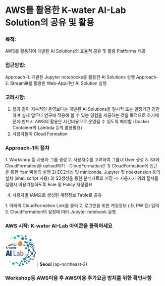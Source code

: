 # AWS를 활용한 K-water AI-Lab Solution의 공유 및 활용

### 목적:

AWS를 활용하여 개발된 AI Solutions의 효율적 공유 및 활용 Platforms 제공

### 접근방법:
Approach-1. 개발된 Jupyter notebooks를 활용한 AI Solutions 실행
Approach-2. Streamlit를 활용한 Web-App기반 AI Solution 실행

### 고려사항:
1. 웹과 같이 지속적인 운영보다는 개발된 AI Solutions을 일시적 또는 일정기간 경험하며 실제 업무나 연구에 적용해 볼 수 있는 경험을 제공하는 것을 목적으로
   하기때문에 반드시 AWS의 활용은 시간비용으로 운영될 수 있도록 해야함 (Docker Container와 Lambda 등의 활용필요)
2. 사용자들이 Cloud Formation

### Approach-1의 절차
<root user>
1. Workshop 등 사용자 그룹 생성
2. 사용자수를 고려하여 그룹내 User 생성
3. S3에 CloudFormation을 upload하기
   - CloudFormation은 1) CloudFormation에 접근을 통한 Yaml파일의 실행
                      2) EC2생성 및 miniconda, Jupyter 및 nbextension 등의 설치 (shell script 사용)
                      3) S3생성을 통한 분석자료의 저장
    -> 사용자가 위의 절차를 실행시 이용가능하도록 Role 및 Policy 지정필요
   
4. 사용자별 IAM으로 생성된 계정정보 Table로 공유

<AI-Solutions user>
1. 아래의 CloudFormation Link를 클릭
2. 로그인을 위한 계정정보 (ID, PW 등) 입력
3. CloudFormation의 설정에 따라 Jupyter notebook 실행


### AWS 시작: K-water AI-Lab 아이콘을 클릭하세요

[![Launch SageMaker Notebook with CloudFormation](kwater_ailab.png)](https://console.aws.amazon.com/cloudformation/home?region=ap-northeast-2#/stacks/new?stackName=sagemaker-notebook&templateURL=https://kwaterailab1.s3.ap-northeast-2.amazonaws.com/kwater_ailab1.yaml) |
**Seoul** (ap-northeast-2) 


### Workshop등 AWS이용 후 AWS이용 추가요금 방지를 위한 확인사항 

